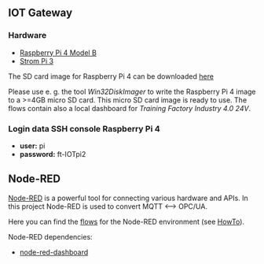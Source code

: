 ## IOT Gateway

### Hardware
- [Raspberry Pi 4 Model B](https://www.raspberrypi.org/products/raspberry-pi-4-model-b/)
- [Strom Pi 3](https://joy-it.net/en/products/RB-StromPi3)

The SD card image for Raspberry Pi 4 can be downloaded [here](https://github.com/fischertechnik/plc_training_factory_24v/releases/download/V01/2020-07-15-lite-IOTpi2.zip)

Please use e. g. the tool *Win32DiskImager* to write the Raspberry Pi 4 image to a >=4GB micro SD card. This micro SD card image is ready to use. The flows contain also a local dashboard for *Training Factory Industry 4.0 24V*.

### Login data SSH console Raspberry Pi 4
- **user:** pi
- **password:** ft-IOTpi2

## Node-RED

[Node-RED](https://nodered.org/) is a powerful tool for connecting various hardware and APIs. In this project Node-RED is used to convert MQTT <--> OPC/UA.

Here you can find the [flows](flows_IOTpi2.json) for the Node-RED environment (see [HowTo](https://nodered.org/docs/user-guide/editor/workspace/import-export)).

Node-RED dependencies:
  * [node-red-dashboard](https://flows.nodered.org/node/node-red-dashboard)

